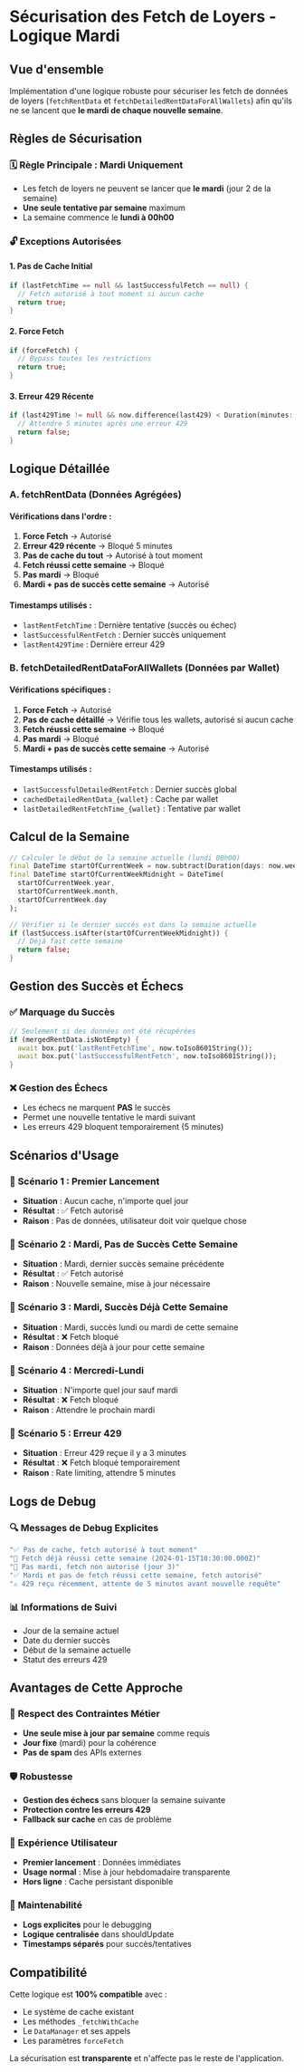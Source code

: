# Sécurisation des Fetch de Loyers - Logique Mardi

## Vue d'ensemble

Implémentation d'une logique robuste pour sécuriser les fetch de données de loyers (`fetchRentData` et `fetchDetailedRentDataForAllWallets`) afin qu'ils ne se lancent que **le mardi de chaque nouvelle semaine**.

## Règles de Sécurisation

### 🗓️ **Règle Principale : Mardi Uniquement**
- Les fetch de loyers ne peuvent se lancer que **le mardi** (jour 2 de la semaine)
- **Une seule tentative par semaine** maximum
- La semaine commence le **lundi à 00h00**

### 🔓 **Exceptions Autorisées**

#### 1. **Pas de Cache Initial**
```dart
if (lastFetchTime == null && lastSuccessfulFetch == null) {
  // Fetch autorisé à tout moment si aucun cache
  return true;
}
```

#### 2. **Force Fetch**
```dart
if (forceFetch) {
  // Bypass toutes les restrictions
  return true;
}
```

#### 3. **Erreur 429 Récente**
```dart
if (last429Time != null && now.difference(last429) < Duration(minutes: 5)) {
  // Attendre 5 minutes après une erreur 429
  return false;
}
```

## Logique Détaillée

### A. **fetchRentData** (Données Agrégées)

#### Vérifications dans l'ordre :
1. **Force Fetch** → Autorisé
2. **Erreur 429 récente** → Bloqué 5 minutes
3. **Pas de cache du tout** → Autorisé à tout moment
4. **Fetch réussi cette semaine** → Bloqué
5. **Pas mardi** → Bloqué
6. **Mardi + pas de succès cette semaine** → Autorisé

#### Timestamps utilisés :
- `lastRentFetchTime` : Dernière tentative (succès ou échec)
- `lastSuccessfulRentFetch` : Dernier succès uniquement
- `lastRent429Time` : Dernière erreur 429

### B. **fetchDetailedRentDataForAllWallets** (Données par Wallet)

#### Vérifications spécifiques :
1. **Force Fetch** → Autorisé
2. **Pas de cache détaillé** → Vérifie tous les wallets, autorisé si aucun cache
3. **Fetch réussi cette semaine** → Bloqué
4. **Pas mardi** → Bloqué
5. **Mardi + pas de succès cette semaine** → Autorisé

#### Timestamps utilisés :
- `lastSuccessfulDetailedRentFetch` : Dernier succès global
- `cachedDetailedRentData_{wallet}` : Cache par wallet
- `lastDetailedRentFetchTime_{wallet}` : Tentative par wallet

## Calcul de la Semaine

```dart
// Calculer le début de la semaine actuelle (lundi 00h00)
final DateTime startOfCurrentWeek = now.subtract(Duration(days: now.weekday - 1));
final DateTime startOfCurrentWeekMidnight = DateTime(
  startOfCurrentWeek.year, 
  startOfCurrentWeek.month, 
  startOfCurrentWeek.day
);

// Vérifier si le dernier succès est dans la semaine actuelle
if (lastSuccess.isAfter(startOfCurrentWeekMidnight)) {
  // Déjà fait cette semaine
  return false;
}
```

## Gestion des Succès et Échecs

### ✅ **Marquage du Succès**
```dart
// Seulement si des données ont été récupérées
if (mergedRentData.isNotEmpty) {
  await box.put('lastRentFetchTime', now.toIso8601String());
  await box.put('lastSuccessfulRentFetch', now.toIso8601String());
}
```

### ❌ **Gestion des Échecs**
- Les échecs ne marquent **PAS** le succès
- Permet une nouvelle tentative le mardi suivant
- Les erreurs 429 bloquent temporairement (5 minutes)

## Scénarios d'Usage

### 📅 **Scénario 1 : Premier Lancement**
- **Situation** : Aucun cache, n'importe quel jour
- **Résultat** : ✅ Fetch autorisé
- **Raison** : Pas de données, utilisateur doit voir quelque chose

### 📅 **Scénario 2 : Mardi, Pas de Succès Cette Semaine**
- **Situation** : Mardi, dernier succès semaine précédente
- **Résultat** : ✅ Fetch autorisé
- **Raison** : Nouvelle semaine, mise à jour nécessaire

### 📅 **Scénario 3 : Mardi, Succès Déjà Cette Semaine**
- **Situation** : Mardi, succès lundi ou mardi de cette semaine
- **Résultat** : ❌ Fetch bloqué
- **Raison** : Données déjà à jour pour cette semaine

### 📅 **Scénario 4 : Mercredi-Lundi**
- **Situation** : N'importe quel jour sauf mardi
- **Résultat** : ❌ Fetch bloqué
- **Raison** : Attendre le prochain mardi

### 📅 **Scénario 5 : Erreur 429**
- **Situation** : Erreur 429 reçue il y a 3 minutes
- **Résultat** : ❌ Fetch bloqué temporairement
- **Raison** : Rate limiting, attendre 5 minutes

## Logs de Debug

### 🔍 **Messages de Debug Explicites**
```dart
"✅ Pas de cache, fetch autorisé à tout moment"
"🛑 Fetch déjà réussi cette semaine (2024-01-15T10:30:00.000Z)"
"🛑 Pas mardi, fetch non autorisé (jour 3)"
"✅ Mardi et pas de fetch réussi cette semaine, fetch autorisé"
"⚠️ 429 reçu récemment, attente de 5 minutes avant nouvelle requête"
```

### 📊 **Informations de Suivi**
- Jour de la semaine actuel
- Date du dernier succès
- Début de la semaine actuelle
- Statut des erreurs 429

## Avantages de Cette Approche

### 🎯 **Respect des Contraintes Métier**
- **Une seule mise à jour par semaine** comme requis
- **Jour fixe** (mardi) pour la cohérence
- **Pas de spam** des APIs externes

### 🛡️ **Robustesse**
- **Gestion des échecs** sans bloquer la semaine suivante
- **Protection contre les erreurs 429**
- **Fallback sur cache** en cas de problème

### 📱 **Expérience Utilisateur**
- **Premier lancement** : Données immédiates
- **Usage normal** : Mise à jour hebdomadaire transparente
- **Hors ligne** : Cache persistant disponible

### 🔧 **Maintenabilité**
- **Logs explicites** pour le debugging
- **Logique centralisée** dans shouldUpdate
- **Timestamps séparés** pour succès/tentatives

## Compatibilité

Cette logique est **100% compatible** avec :
- Le système de cache existant
- Les méthodes `_fetchWithCache`
- Le `DataManager` et ses appels
- Les paramètres `forceFetch`

La sécurisation est **transparente** et n'affecte pas le reste de l'application. 